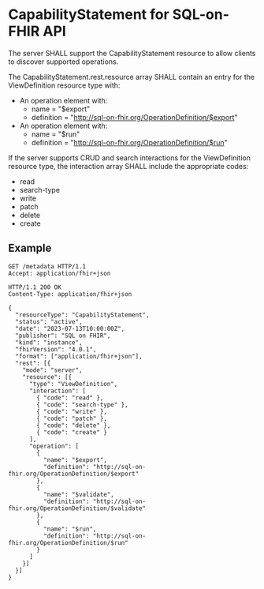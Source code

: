 # CapabilityStatement for SQL-on-FHIR API

The server SHALL support the CapabilityStatement resource to allow clients to discover supported operations.

The CapabilityStatement.rest.resource array SHALL contain an entry for the ViewDefinition resource type with:

- An operation element with:
  - name = "$export"
  - definition = "http://sql-on-fhir.org/OperationDefinition/$export"
- An operation element with:  
  - name = "$run"
  - definition = "http://sql-on-fhir.org/OperationDefinition/$run"

If the server supports CRUD and search interactions for the ViewDefinition resource type, the interaction array SHALL include the appropriate codes:

- read
- search-type  
- write
- patch
- delete
- create


## Example

```http
GET /metadata HTTP/1.1
Accept: application/fhir+json
```

```http
HTTP/1.1 200 OK
Content-Type: application/fhir+json

{
  "resourceType": "CapabilityStatement",
  "status": "active",
  "date": "2023-07-13T10:00:00Z",
  "publisher": "SQL on FHIR",
  "kind": "instance",
  "fhirVersion": "4.0.1",
  "format": ["application/fhir+json"],
  "rest": [{
    "mode": "server",
    "resource": [{
      "type": "ViewDefinition",
      "interaction": [
        { "code": "read" },
        { "code": "search-type" },
        { "code": "write" },
        { "code": "patch" },
        { "code": "delete" },
        { "code": "create" }
      ],
      "operation": [
        {
          "name": "$export",
          "definition": "http://sql-on-fhir.org/OperationDefinition/$export"
        },
        {
          "name": "$validate",
          "definition": "http://sql-on-fhir.org/OperationDefinition/$validate"
        },
        {
          "name": "$run",
          "definition": "http://sql-on-fhir.org/OperationDefinition/$run"
        }
      ]
    }]
  }]
}
```